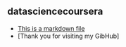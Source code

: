 ## datasciencecoursera 
* [This is a markdown file](https://github.com/leehaesung/datasciencecoursera/blob/master/HelloWorld.md)
* [Thank you for visiting my GibHub]

